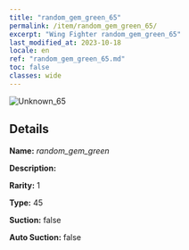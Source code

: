 ```yaml
---
title: "random_gem_green_65"
permalink: /item/random_gem_green_65/
excerpt: "Wing Fighter random_gem_green_65"
last_modified_at: 2023-10-18
locale: en
ref: "random_gem_green_65.md"
toc: false
classes: wide
---
```



 ![Unknown_65](/images/item/random_gem_green_p.png)



## Details

 **Name:** *random_gem_green* 

 **Description:** 

 **Rarity:** 1 

 **Type:** 45 

 **Suction:** false 

 **Auto Suction:** false 


